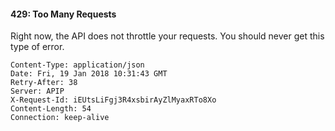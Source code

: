 #### 429: Too Many Requests
Right now, the API does not throttle your requests. You should never get this type of error.

```
Content-Type: application/json
Date: Fri, 19 Jan 2018 10:31:43 GMT
Retry-After: 38
Server: APIP
X-Request-Id: iEUtsLiFgj3R4xsbirAyZlMyaxRTo8Xo
Content-Length: 54
Connection: keep-alive
```

